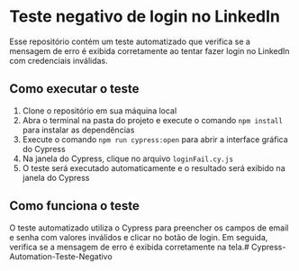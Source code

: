 # Teste negativo de login no LinkedIn

Esse repositório contém um teste automatizado que verifica se a mensagem de erro é exibida corretamente ao tentar fazer login no LinkedIn com credenciais inválidas.

## Como executar o teste

1. Clone o repositório em sua máquina local
2. Abra o terminal na pasta do projeto e execute o comando `npm install` para instalar as dependências
3. Execute o comando `npm run cypress:open` para abrir a interface gráfica do Cypress
4. Na janela do Cypress, clique no arquivo `loginFail.cy.js`
5. O teste será executado automaticamente e o resultado será exibido na janela do Cypress

## Como funciona o teste

O teste automatizado utiliza o Cypress para preencher os campos de email e senha com valores inválidos e clicar no botão de login. Em seguida, verifica se a mensagem de erro é exibida corretamente na tela.#   C y p r e s s - A u t o m a t i o n - T e s t e - N e g a t i v o  
 